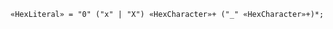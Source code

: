 <!-- This file is generated automatically by infrastructure scripts. Please don't edit by hand. -->

```{ .ebnf .slang-ebnf #HexLiteral }
«HexLiteral» = "0" ("x" | "X") «HexCharacter»+ ("_" «HexCharacter»+)*;
```
